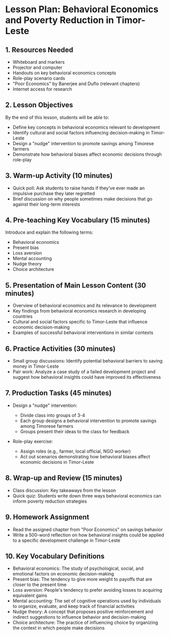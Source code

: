 # Lesson Plan: Behavioral Economics and Poverty Reduction in Timor-Leste

## 1. Resources Needed

- Whiteboard and markers
- Projector and computer
- Handouts on key behavioral economics concepts
- Role-play scenario cards
- "Poor Economics" by Banerjee and Duflo (relevant chapters)
- Internet access for research

## 2. Lesson Objectives

By the end of this lesson, students will be able to:
- Define key concepts in behavioral economics relevant to development
- Identify cultural and social factors influencing decision-making in Timor-Leste
- Design a "nudge" intervention to promote savings among Timorese farmers
- Demonstrate how behavioral biases affect economic decisions through role-play

## 3. Warm-up Activity (10 minutes)

- Quick poll: Ask students to raise hands if they've ever made an impulsive purchase they later regretted
- Brief discussion on why people sometimes make decisions that go against their long-term interests

## 4. Pre-teaching Key Vocabulary (15 minutes)

Introduce and explain the following terms:
- Behavioral economics
- Present bias
- Loss aversion
- Mental accounting
- Nudge theory
- Choice architecture

## 5. Presentation of Main Lesson Content (30 minutes)

- Overview of behavioral economics and its relevance to development
- Key findings from behavioral economics research in developing countries
- Cultural and social factors specific to Timor-Leste that influence economic decision-making
- Examples of successful behavioral interventions in similar contexts

## 6. Practice Activities (30 minutes)

- Small group discussions: Identify potential behavioral barriers to saving money in Timor-Leste
- Pair work: Analyze a case study of a failed development project and suggest how behavioral insights could have improved its effectiveness

## 7. Production Tasks (45 minutes)

- Design a "nudge" intervention:
  * Divide class into groups of 3-4
  * Each group designs a behavioral intervention to promote savings among Timorese farmers
  * Groups present their ideas to the class for feedback

- Role-play exercise:
  * Assign roles (e.g., farmer, local official, NGO worker)
  * Act out scenarios demonstrating how behavioral biases affect economic decisions in Timor-Leste

## 8. Wrap-up and Review (15 minutes)

- Class discussion: Key takeaways from the lesson
- Quick quiz: Students write down three ways behavioral economics can inform poverty reduction strategies

## 9. Homework Assignment

- Read the assigned chapter from "Poor Economics" on savings behavior
- Write a 500-word reflection on how behavioral insights could be applied to a specific development challenge in Timor-Leste

## 10. Key Vocabulary Definitions

- Behavioral economics: The study of psychological, social, and emotional factors on economic decision-making
- Present bias: The tendency to give more weight to payoffs that are closer to the present time
- Loss aversion: People's tendency to prefer avoiding losses to acquiring equivalent gains
- Mental accounting: The set of cognitive operations used by individuals to organize, evaluate, and keep track of financial activities
- Nudge theory: A concept that proposes positive reinforcement and indirect suggestions to influence behavior and decision-making
- Choice architecture: The practice of influencing choice by organizing the context in which people make decisions